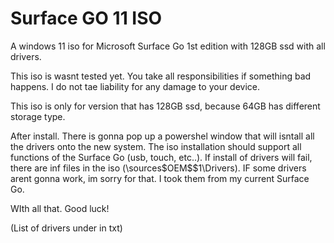 # Surface GO 11 ISO
A windows 11 iso for Microsoft Surface Go 1st edition with 128GB ssd with all drivers.


This iso is wasnt tested yet. 
You take all responsibilities if something bad happens. I do not tae liability for any damage to your device.

This iso is only for version that has 128GB ssd, because 64GB has different storage type.

After install. There is gonna pop up a powershel window that will isntall all the drivers onto the new system. The iso installation should support all functions of the Surface Go (usb, touch, etc..).
If install of drivers will fail, there are inf files in the iso (\sources\$OEM$\$1\Drivers).
IF some drivers arent gonna work, im sorry for that. I took them from my current Surface Go.

WIth all that. Good luck!

(List of drivers under in txt)
